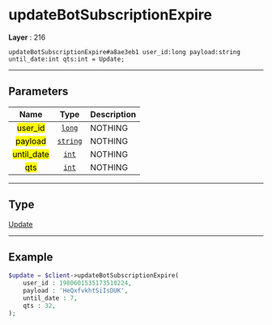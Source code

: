 # updateBotSubscriptionExpire

**Layer** : 216

```tl
updateBotSubscriptionExpire#a8ae3eb1 user_id:long payload:string until_date:int qts:int = Update;
```

---

## Parameters

| Name | Type | Description |
| :---: | :---: | :--- |
| <mark>user_id</mark> | [`long`](type/long) | NOTHING |
| <mark>payload</mark> | [`string`](type/string) | NOTHING |
| <mark>until_date</mark> | [`int`](type/int) | NOTHING |
| <mark>qts</mark> | [`int`](type/int) | NOTHING |

---

## Type

[Update](type/Update)

---

## Example

```php
$update = $client->updateBotSubscriptionExpire(
	user_id : 1980601535173510224,
	payload : 'HeQxfvkhtSiIsDUK',
	until_date : 7,
	qts : 32,
);
```
